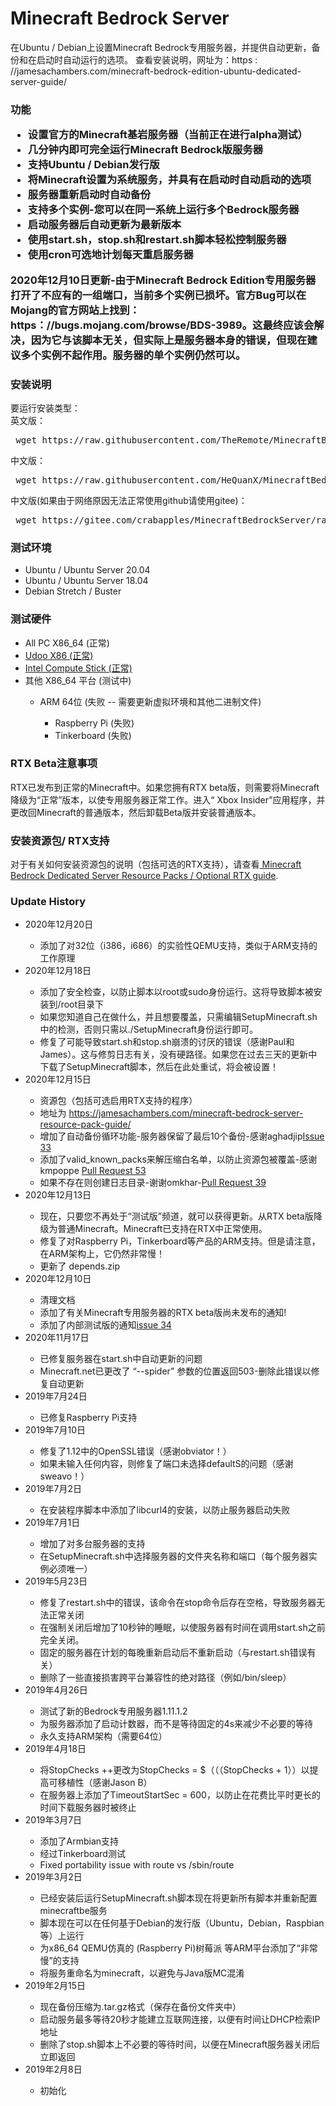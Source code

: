 # Minecraft Bedrock Server

在Ubuntu / Debian上设置Minecraft Bedrock专用服务器，并提供自动更新，备份和在启动时自动运行的选项。
查看安装说明，网址为：https : //jamesachambers.com/minecraft-bedrock-edition-ubuntu-dedicated-server-guide/
<h3>功能</ h3>
<ul>
  <li>设置官方的Minecraft基岩服务器（当前正在进行alpha测试）</li>
  <li>几分钟内即可完全运行Minecraft Bedrock版服务器</li>
  <li>支持Ubuntu / Debian发行版</li>
  <li>将Minecraft设置为系统服务，并具有在启动时自动启动的选项</li>
  <li>服务器重新启动时自动备份</li>
  <li>支持多个实例-您可以在同一系统上运行多个Bedrock服务器</li>
  <li>启动服务器后自动更新为最新版本</li>
  <li>使用start.sh，stop.sh和restart.sh脚本轻松控制服务器</li>
  <li>使用cron可选地计划每天重启服务器</li>
</ul>



<b> 2020年12月10日更新-由于Minecraft Bedrock Edition专用服务器打开了不应有的一组端口，当前多个实例已损坏。官方Bug可以在Mojang的官方网站上找到：https：//bugs.mojang.com/browse/BDS-3989。这最终应该会解决，因为它与该脚本无关，但实际上是服务器本身的错误，但现在建议多个实例不起作用。服务器的单个实例仍然可以。</b>
<h3>安装说明</h3>
要运行安装类型：<br>
英文版：
<pre> wget https://raw.githubusercontent.com/TheRemote/MinecraftBedrockServer/master/SetupMinecraft.sh && chmod +x SetupMinecraft.sh && ./SetupMinecraft.sh</pre>
中文版：
<pre> wget https://raw.githubusercontent.com/HeQuanX/MinecraftBedrockServer/zh_cn/SetupMinecraft.sh && chmod +x SetupMinecraft.sh && ./SetupMinecraft.sh</pre>
中文版(如果由于网络原因无法正常使用github请使用gitee)：
<pre> wget https://gitee.com/crabapples/MinecraftBedrockServer/raw/zh_cn/SetupMinecraft.sh && chmod +x SetupMinecraft.sh && ./SetupMinecraft.sh</pre>

<h3>测试环境</h3>
<ul>
 <li>Ubuntu / Ubuntu Server 20.04</li>
 <li>Ubuntu / Ubuntu Server 18.04</li>
 <li>Debian Stretch / Buster</li>
</ul>
  
<h3>测试硬件</h3>
<ul>
 <li>All PC X86_64 (正常)</li>
 <li><a href="https://jamesachambers.com/udoo-x86-microboard-breakdown/">Udoo X86 (正常)</a></li>
 <li><a href="https://jamesachambers.com/install-ubuntu-server-18-04-on-intel-compute-stick-guide/">Intel Compute Stick (正常)</a></li>
 <li>其他 X86_64 平台 (测试中)</li>
  <ul>
    <li>ARM 64位 (失败 -- 需要更新虚拟环境和其他二进制文件)</li>
    <ul>
      <li>Raspberry Pi (失败)</li>
      <li>Tinkerboard (失败)</li>
    </ul>
  </ul>
</ul>

<h3>RTX Beta注意事项</h3>
<p>RTX已发布到正常的Minecraft中。如果您拥有RTX beta版，则需要将Minecraft降级为“正常”版本，以使专用服务器正常工作。进入“ Xbox Insider”应用程序，并更改回Minecraft的普通版本，然后卸载Beta版并安装普通版本。</p>

<h3>安装资源包/ RTX支持</h3>
<p>对于有关如何安装资源包的说明（包括可选的RTX支持），请查看<a href="https://jamesachambers.com/minecraft-bedrock-server-resource-pack-guide/" target="_blank" rel="noopener"> Minecraft Bedrock Dedicated Server Resource Packs / Optional RTX guide</a>.</p>

<h3>Update History</h3>
<ul>
  <li>2020年12月20日</li>
  <ul>
    <li>添加了对32位（i386，i686）的实验性QEMU支持，类似于ARM支持的工作原理</li>
  </ul>
  <li> 2020年12月18日</li>
  <ul>
    <li>添加了安全检查，以防止脚本以root或sudo身份运行。这将导致脚本被安装到/root目录下</li>
    <li>如果您知道自己在做什么，并且想要覆盖，只需编辑SetupMinecraft.sh中的检测，否则只需以./SetupMinecraft身份运行即可。</li>
    <li>修复了可能导致start.sh和stop.sh崩溃的讨厌的错误（感谢Paul和James）。这与修剪日志有关，没有硬路径。如果您在过去三天的更新中下载了SetupMinecraft脚本，然后在此处重试，将会被设置！</li>
  </ul>
  <li> 2020年12月15日</li>
  <ul>
    <li>资源包（包括可选启用RTX支持的程序）</li>
    <li>地址为 <a href="https://jamesachambers.com/minecraft-bedrock-server-resource-pack-guide/" target="_blank" rel="noopener">https://jamesachambers.com/minecraft-bedrock-server-resource-pack-guide/</a></li>
    <li>增加了自动备份循环功能-服务器保留了最后10个备份-感谢aghadjip<a href="https://github.com/TheRemote/MinecraftBedrockServer/issues/33">Issue 33</a></li>
    <li>添加了valid_known_packs来解压缩白名单，以防止资源包被覆盖-感谢kmpoppe <a href="https://github.com/TheRemote/MinecraftBedrockServer/pull/53">Pull Request 53</a></li>
    <li>如果不存在则创建日志目录-谢谢omkhar-<a href="https://github.com/TheRemote/MinecraftBedrockServer/pull/39">Pull Request 39</a></li>
  </ul>
  <li>2020年12月13日</li> 
  <ul>
    <li>现在，只要您不再处于“测试版”频道，就可以获得更新。从RTX beta版降级为普通Minecraft。Minecraft已支持在RTX中正常使用。</li>
    <li>修复了对Raspberry Pi，Tinkerboard等产品的ARM支持。但是请注意，在ARM架构上，它仍然非常慢！</li>
    <li>更新了 depends.zip</li>
  </ul>
  <li> 2020年12月10日</li>
  <ul>
    <li>清理文档</li>
    <li>添加了有关Minecraft专用服务器的RTX beta版尚未发布的通知!</li>
    <li>添加了内部测试版的通知<a href="https://github.com/TheRemote/MinecraftBedrockServer/issues/34">issue 34</a></li>
  </ul>
  <li> 2020年11月17日</li> 
  <ul> 
    <li>已修复服务器在start.sh中自动更新的问题</li> 
    <li> Minecraft.net已更改了 “--spider” 参数的位置返回503-删除此错误以修复自动更新</li> 
  </ul> 
  <li> 2019年7月24日</li> 
  <ul> 
    <li>已修复Raspberry Pi支持</li> 
  </ul> 
  <li> 2019年7月10日</li> 
  <ul> 
    <li>修复了1.12中的OpenSSL错误（感谢obviator！）</li> 
    <li>如果未输入任何内容，则修复了端口未选择defaultS的问题（感谢sweavo！）</li> 
  </ul> 
  <li>2019年7月2日</li> 
  <ul>
    <li>在安装程序脚本中添加了libcurl4的安装，以防止服务器启动失败</li> 
  </ul> 
  <li> 2019年7月1日</li>
  <ul>
    <li>增加了对多台服务器的支持</ li>
    <li>在SetupMinecraft.sh中选择服务器的文件夹名称和端口（每个服务器实例必须唯一）</ li>
  </ul>
  <li> 2019年5月23日</li>
  <ul>
    <li>修复了restart.sh中的错误，该命令在stop命令后存在空格，导致服务器无法正常关闭</li>
    <li>在强制关闭后增加了10秒钟的睡眠，以使服务器有时间在调用start.sh之前完全关闭。</li>
    <li>固定的服务器在计划的每晚重新启动后不重新启动（与restart.sh错误有关）</li>
    <li>删除了一些直接损害跨平台兼容性的绝对路径（例如/bin/sleep）</li>
  </ul>
    <li> 2019年4月26日</li>
  <ul>
    <li>测试了新的Bedrock专用服务器1.11.1.2 </li>
    <li>为服务器添加了启动计数器，而不是等待固定的4s来减少不必要的等待</li>
    <li>永久支持ARM架构（需要64位）</li>
  </ul>
  <li> 2019年4月18日</li>
  <ul>
    <li>将StopChecks ++更改为StopChecks = $（（（StopChecks + 1））以提高可移植性（感谢Jason B）</li>
    <li>在服务器上添加了TimeoutStartSec = 600，以防止在花费比平时更长的时间下载服务器时被终止</li>
  </ul>
  <li> 2019年3月7日</li>
  <ul>
    <li>添加了Armbian支持</li>
    <li>经过Tinkerboard测试</li>
    <li>Fixed portability issue with route vs /sbin/route</li>
  </ul>
  <li> 2019年3月2日</li>
  <ul>
    <li>已经安装后运行SetupMinecraft.sh脚本现在将更新所有脚本并重新配置minecraftbe服务</li>
    <li>脚本现在可以在任何基于Debian的发行版（Ubuntu，Debian，Raspbian等）上运行<br>
    <li>为x86_64 QEMU仿真的 (Raspberry Pi)树莓派 等ARM平台添加了“非常慢”的支持</li>
    <li>将服务重命名为minecraft，以避免与Java版MC混淆</li>
  </ul>
  <li> 2019年2月15日</li>
  <ul>
    <li>现在备份压缩为.tar.gz格式（保存在备份文件夹中）</li>
    <li>启动服务最多等待20秒才能建立互联网连接，以便有时间让DHCP检索IP地址</li>
    <li>删除了stop.sh脚本上不必要的等待时间，以便在Minecraft服务器关闭后立即返回</li>
  </ul>
  <li> 2019年2月8日</li>
  <ul>
    <li>初始化</li>
  </ul>
</ul>
